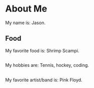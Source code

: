 # About Me
My name is: Jason.

## Food
My favorite food is: Shrimp Scampi.

## 
My hobbies are: Tennis, hockey, coding.

##
My favorite artist/band is: Pink Floyd.

